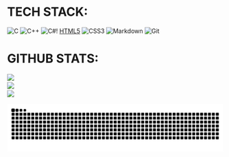# TECH STACK:
![C](https://img.shields.io/badge/c-%2300599C.svg?style=for-the-badge&logo=c&logoColor=white) ![C++](https://img.shields.io/badge/c++-%2300599C.svg?style=for-the-badge&logo=c%2B%2B&logoColor=white) ![C#](https://img.shields.io/badge/C%23-239120.svg?logo=C-sharp&style=flat)!
[HTML5](https://img.shields.io/badge/html5-%23E34F26.svg?style=for-the-badge&logo=html5&logoColor=white) ![CSS3](https://img.shields.io/badge/css3-%231572B6.svg?style=for-the-badge&logo=css3&logoColor=white) ![Markdown](https://img.shields.io/badge/markdown-%23000000.svg?style=for-the-badge&logo=markdown&logoColor=white)  ![Git](https://img.shields.io/badge/git-%23F05033.svg?style=for-the-badge&logo=git&logoColor=white)
# GITHUB STATS:
![](https://github-readme-stats.vercel.app/api?username=LevGamer39&theme=dark&hide_border=false&include_all_commits=true&count_private=false)<br/>
![](https://github-readme-streak-stats.herokuapp.com/?user=LevGamer39&theme=dark&hide_border=false)<br/>
![](https://github-readme-stats.vercel.app/api/top-langs/?username=LevGamer39&theme=dark&hide_border=false&include_all_commits=true&count_private=false&layout=compact)


<picture>
  <source media="(prefers-color-scheme: dark)" srcset="https://raw.githubusercontent.com/LevGamer39/LevGamer39/output/github-contribution-grid-snake-dark.svg">
  <source media="(prefers-color-scheme: light)" srcset="https://raw.githubusercontent.com/LevGamer39/LevGamer39/output/github-contribution-grid-snake.svg">
  <img alt="github contribution grid snake animation" src="https://raw.githubusercontent.com/LevGamer39/LevGamer39/output/github-contribution-grid-snake.svg">
</picture>
<!--
**LevGamer39/LevGamer39** is a ✨ _special_ ✨ repository because its `README.md` (this file) appears on your GitHub profile.

Here are some ideas to get you started:

- 🔭 I’m currently working on ...
- 🌱 I’m currently learning ...
- 👯 I’m looking to collaborate on ...
- 🤔 I’m looking for help with ...
- 💬 Ask me about ...
- 📫 How to reach me: ...
- 😄 Pronouns: ...
- ⚡ Fun fact: ...
-->
